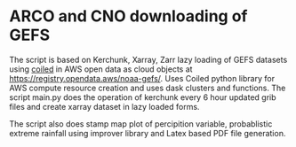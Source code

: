 # ARCO and CNO downloading of GEFS 

The script is based on Kerchunk, Xarray, Zarr lazy loading of GEFS datasets using [coiled](https://www.coiled.io/) 
in AWS open data as cloud objects at https://registry.opendata.aws/noaa-gefs/. Uses Coiled python library for AWS compute resource
creation and uses dask clusters and functions. The script main.py does the operation of kerchunk every 6 hour updated
grib files and create xarray dataset in lazy loaded forms.

The script also does stamp map plot of percipition variable, probablistic extreme rainfall using improver library
and Latex based PDF file generation.   
